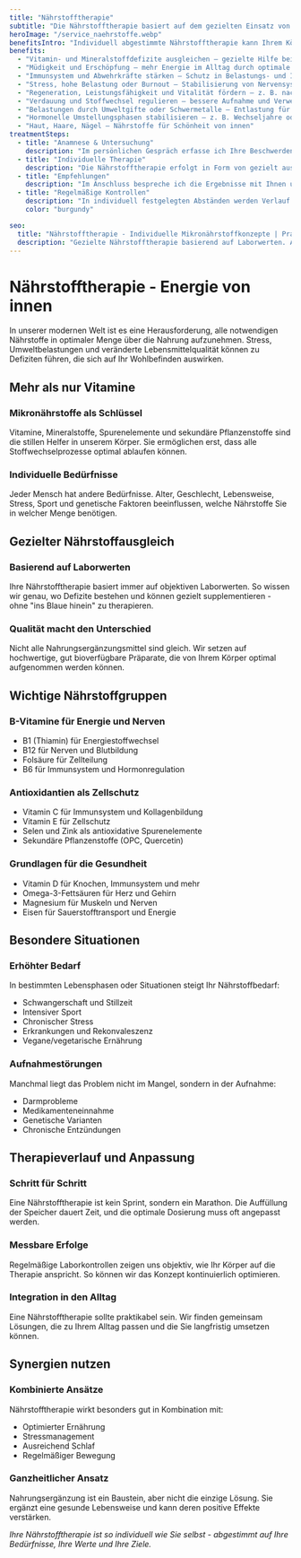 ```yaml
---
title: "Nährstofftherapie"
subtitle: "Die Nährstofftherapie basiert auf dem gezielten Einsatz von Vitaminen, Mineralstoffen, Spurenelementen und weiteren Mikronährstoffen. Ziel ist es, bestehende Defizite auszugleichen, den Stoffwechsel zu unterstützen und die körpereigenen Funktionen zu stabilisieren. Die Grundlage bilden Ihre Laborwerte, die Anamnese und Ihre persönliche Lebenssituation.<br><br>Jede Therapie wird individuell abgestimmt sorgfältig, fundiert und mit dem Ziel, Ihre gesundheitlichen Ressourcen zu stärken und mehr Wohlbefinden und Energie im Alltag zu ermöglichen."
heroImage: "/service_naehrstoffe.webp"
benefitsIntro: "Individuell abgestimmte Nährstofftherapie kann Ihrem Körper helfen, sein volles Potential zu entfalten. Basierend auf Ihren Laborwerten und persönlichen Bedürfnissen entwickeln wir gemeinsam Ihr optimales Nährstoffkonzept."
benefits:
  - "Vitamin- und Mineralstoffdefizite ausgleichen – gezielte Hilfe bei Nährstoffmangel"
  - "Müdigkeit und Erschöpfung – mehr Energie im Alltag durch optimale Versorgung"
  - "Immunsystem und Abwehrkräfte stärken – Schutz in Belastungs- und Infektphasen"
  - "Stress, hohe Belastung oder Burnout – Stabilisierung von Nervensystem und Energiehaushalt"
  - "Regeneration, Leistungsfähigkeit und Vitalität fördern – z. B. nach Krankheit, Sport oder intensiven Phasen"
  - "Verdauung und Stoffwechsel regulieren – bessere Aufnahme und Verwertung von Nährstoffen"
  - "Belastungen durch Umweltgifte oder Schwermetalle – Entlastung für Stoffwechsel und Zellen"
  - "Hormonelle Umstellungsphasen stabilisieren – z. B. Wechseljahre oder Zyklusstörungen"
  - "Haut, Haare, Nägel – Nährstoffe für Schönheit von innen"
treatmentSteps:
  - title: "Anamnese & Untersuchung"
    description: "Im persönlichen Gespräch erfasse ich Ihre Beschwerden, Lebensgewohnheiten und mögliche Risikofaktoren. Ergänzend können gezielte Laboranalysen durchgeführt werden, um den Nährstoffstatus präzise zu bestimmen."
  - title: "Individuelle Therapie"
    description: "Die Nährstofftherapie erfolgt in Form von gezielt ausgewählten Präparaten, Infusionen oder Injektionen in individuellen Dosierungen, je nach Befund und individueller Notwendigkeit.<br> So werden die Mikronährstoffe dort verfügbar gemacht, wo sie am besten wirken können.<br>Sie entscheiden selber von welchem Hersteller Sie ihre Supplemente beziehen.Für die Infusionen stehen bewährte Rezepturen oder individuelle Kombinationen zur Verfügung."
  - title: "Empfehlungen"
    description: "Im Anschluss bespreche ich die Ergebnisse mit Ihnen und empfehle ggf. Anpassungen von Ernährung oder Lebensstil. Dadurch kann die Therapie im Alltag optimal unterstützt werden."
  - title: "Regelmäßige Kontrollen"
    description: "In individuell festgelegten Abständen werden Verlauf und Laborwerte überprüft. So lässt sich die Therapie gezielt anpassen, um eine nachhaltige Stabilisierung und optimale Versorgung sicherzustellen."
    color: "burgundy"

seo:
  title: "Nährstofftherapie - Individuelle Mikronährstoffkonzepte | Praxis Alexandra Buchmann"
  description: "Gezielte Nährstofftherapie basierend auf Laborwerten. Ausgleich von Mängeln, Stärkung der Energie und Unterstützung der natürlichen Regeneration."
---
```


# Nährstofftherapie - Energie von innen

In unserer modernen Welt ist es eine Herausforderung, alle notwendigen Nährstoffe in optimaler Menge über die Nahrung aufzunehmen. Stress, Umweltbelastungen und veränderte Lebensmittelqualität können zu Defiziten führen, die sich auf Ihr Wohlbefinden auswirken.

## Mehr als nur Vitamine

### Mikronährstoffe als Schlüssel
Vitamine, Mineralstoffe, Spurenelemente und sekundäre Pflanzenstoffe sind die stillen Helfer in unserem Körper. Sie ermöglichen erst, dass alle Stoffwechselprozesse optimal ablaufen können.

### Individuelle Bedürfnisse
Jeder Mensch hat andere Bedürfnisse. Alter, Geschlecht, Lebensweise, Stress, Sport und genetische Faktoren beeinflussen, welche Nährstoffe Sie in welcher Menge benötigen.

## Gezielter Nährstoffausgleich

### Basierend auf Laborwerten
Ihre Nährstofftherapie basiert immer auf objektiven Laborwerten. So wissen wir genau, wo Defizite bestehen und können gezielt supplementieren - ohne "ins Blaue hinein" zu therapieren.

### Qualität macht den Unterschied
Nicht alle Nahrungsergänzungsmittel sind gleich. Wir setzen auf hochwertige, gut bioverfügbare Präparate, die von Ihrem Körper optimal aufgenommen werden können.

## Wichtige Nährstoffgruppen

### B-Vitamine für Energie und Nerven
- B1 (Thiamin) für Energiestoffwechsel
- B12 für Nerven und Blutbildung  
- Folsäure für Zellteilung
- B6 für Immunsystem und Hormonregulation

### Antioxidantien als Zellschutz
- Vitamin C für Immunsystem und Kollagenbildung
- Vitamin E für Zellschutz
- Selen und Zink als antioxidative Spurenelemente
- Sekundäre Pflanzenstoffe (OPC, Quercetin)

### Grundlagen für die Gesundheit
- Vitamin D für Knochen, Immunsystem und mehr
- Omega-3-Fettsäuren für Herz und Gehirn
- Magnesium für Muskeln und Nerven
- Eisen für Sauerstofftransport und Energie

## Besondere Situationen

### Erhöhter Bedarf
In bestimmten Lebensphasen oder Situationen steigt Ihr Nährstoffbedarf:
- Schwangerschaft und Stillzeit
- Intensiver Sport
- Chronischer Stress
- Erkrankungen und Rekonvaleszenz
- Vegane/vegetarische Ernährung

### Aufnahmestörungen
Manchmal liegt das Problem nicht im Mangel, sondern in der Aufnahme:
- Darmprobleme
- Medikamenteneinnahme
- Genetische Varianten
- Chronische Entzündungen

## Therapieverlauf und Anpassung

### Schritt für Schritt
Eine Nährstofftherapie ist kein Sprint, sondern ein Marathon. Die Auffüllung der Speicher dauert Zeit, und die optimale Dosierung muss oft angepasst werden.

### Messbare Erfolge
Regelmäßige Laborkontrollen zeigen uns objektiv, wie Ihr Körper auf die Therapie anspricht. So können wir das Konzept kontinuierlich optimieren.

### Integration in den Alltag
Eine Nährstofftherapie sollte praktikabel sein. Wir finden gemeinsam Lösungen, die zu Ihrem Alltag passen und die Sie langfristig umsetzen können.

## Synergien nutzen

### Kombinierte Ansätze
Nährstofftherapie wirkt besonders gut in Kombination mit:
- Optimierter Ernährung
- Stressmanagement
- Ausreichend Schlaf
- Regelmäßiger Bewegung

### Ganzheitlicher Ansatz
Nahrungsergänzung ist ein Baustein, aber nicht die einzige Lösung. Sie ergänzt eine gesunde Lebensweise und kann deren positive Effekte verstärken.

*Ihre Nährstofftherapie ist so individuell wie Sie selbst - abgestimmt auf Ihre Bedürfnisse, Ihre Werte und Ihre Ziele.*
